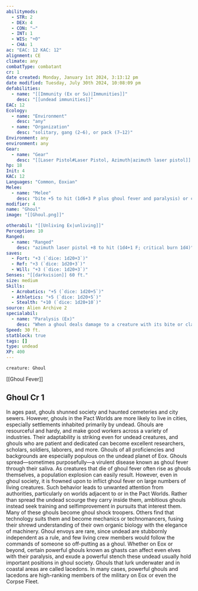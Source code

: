 ```yaml
---
abilitymods:
  - STR: 2
  - DEX: 4
  - CON: "—"
  - INT: 1
  - WIS: "+0"
  - CHA: 1 
ac: "EAC: 12 KAC: 12" 
alignment: CE
climate: any
combatType: combatant
cr: 1
date created: Monday, January 1st 2024, 3:13:12 pm
date modified: Tuesday, July 30th 2024, 10:08:09 pm
defabilities:
  - name: "[[Immunity (Ex or Su)|Immunities]]"
    desc: "[[undead immunities]]"
EAC: 12
Ecology:
  - name: "Environment"
    desc: "any"
  - name: "Organization"
    desc: "solitary, gang (2–6), or pack (7–12)"
Environment: any
environment: any
Gear:
  - name: "Gear"
    desc: "[[Laser Pistol#Laser Pistol, Azimuth|azimuth laser pistol]] with 1 [[Battery#Battery, Standard|Battery]] (20 charges)"
hp: 18
Init: 4
KAC: 12
Languages: "Common, Eoxian"
Melee:
  - name: "Melee"
    desc: "bite +5 to hit (1d6+3 P plus ghoul fever and paralysis) or claw +5 to hit (1d6+3 S plus paralysis)"
modifier: 4
name: "Ghoul"
image: "[[Ghoul.png]]"

otherabil: "[[Unliving Ex|unliving]]"
Perception: 10
Ranged:
  - name: "Ranged"
    desc: "azimuth laser pistol +8 to hit (1d4+1 F; critical burn 1d4)"
saves:
  - Fort: "+3 (`dice: 1d20+3`)"
  - Ref: "+3 (`dice: 1d20+3`)"
  - Will: "+3 (`dice: 1d20+3`)" 
Senses: "[[darkvision]] 60 ft."
size: medium
Skills:
  - Acrobatics: "+5 (`dice: 1d20+5`)"
  - Athletics: "+5 (`dice: 1d20+5`)"
  - Stealth: "+10 (`dice: 1d20+10`)" 
source: Alien Archive 2
specialabil:
  - name: "Paralysis (Ex)"
    desc: "When a ghoul deals damage to a creature with its bite or claw attack, the target must succeed at a DC 12 fortitude saving throw or gain the paralyzed condition for 1d4+1 rounds. As a full action, the target can attempt a new saving throw to end the condition. Creatures with the elf subtype are immune to a ghoul’s paralysis."
Speed: 30 ft. 
statblock: true
tags: []
type: undead
XP: 400 
---
```


```statblock
creature: Ghoul
```

[[Ghoul Fever]]

## Ghoul Cr 1

In ages past, ghouls shunned society and haunted cemeteries and city sewers. However, ghouls in the Pact Worlds are more likely to live in cities, especially settlements inhabited primarily by undead. Ghouls are resourceful and hardy, and make good workers across a variety of industries. Their adaptability is striking even for undead creatures, and ghouls who are patient and dedicated can become excellent researchers, scholars, soldiers, laborers, and more. Ghouls of all proficiencies and backgrounds are especially populous on the undead planet of Eox.
Ghouls spread—sometimes purposefully—a virulent disease known as ghoul fever through their saliva. As creatures that die of ghoul fever often rise as ghouls themselves, a population explosion can easily result. However, even in ghoul society, it is frowned upon to inflict ghoul fever on large numbers of living creatures. Such behavior leads to unwanted attention from authorities, particularly on worlds adjacent to or in the Pact Worlds.
Rather than spread the undead scourge they carry inside them, ambitious ghouls instead seek training and selfimprovement in pursuits that interest them. Many of these ghouls become ghoul shock troopers. Others find that technology suits them and become mechanics or technomancers, fusing their shrewd understanding of their own organic biology with the elegance of machinery. Ghoul envoys are rare, since undead are stubbornly independent as a rule, and few living crew members would follow the commands of someone so off-putting as a ghoul.
Whether on Eox or beyond, certain powerful ghouls known as ghasts can affect even elves with their paralysis, and exude a powerful stench
these undead usually hold important positions in ghoul society. Ghouls that lurk underwater and in coastal areas are called lacedons. In many cases, powerful ghouls and lacedons are high-ranking members of the military on Eox or even the Corpse Fleet.

